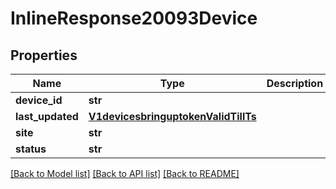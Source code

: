 # InlineResponse20093Device

## Properties
Name | Type | Description | Notes
------------ | ------------- | ------------- | -------------
**device_id** | **str** |  | [optional] 
**last_updated** | [**V1devicesbringuptokenValidTillTs**](V1devicesbringuptokenValidTillTs.md) |  | [optional] 
**site** | **str** |  | [optional] 
**status** | **str** |  | [optional] 

[[Back to Model list]](../README.md#documentation-for-models) [[Back to API list]](../README.md#documentation-for-api-endpoints) [[Back to README]](../README.md)

